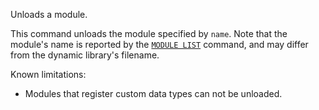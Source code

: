 Unloads a module.

This command unloads the module specified by `name`. Note that the module's name
is reported by the [`MODULE LIST`](module-list.md) command, and may differ from the dynamic
library's filename.

Known limitations:

*   Modules that register custom data types can not be unloaded.
